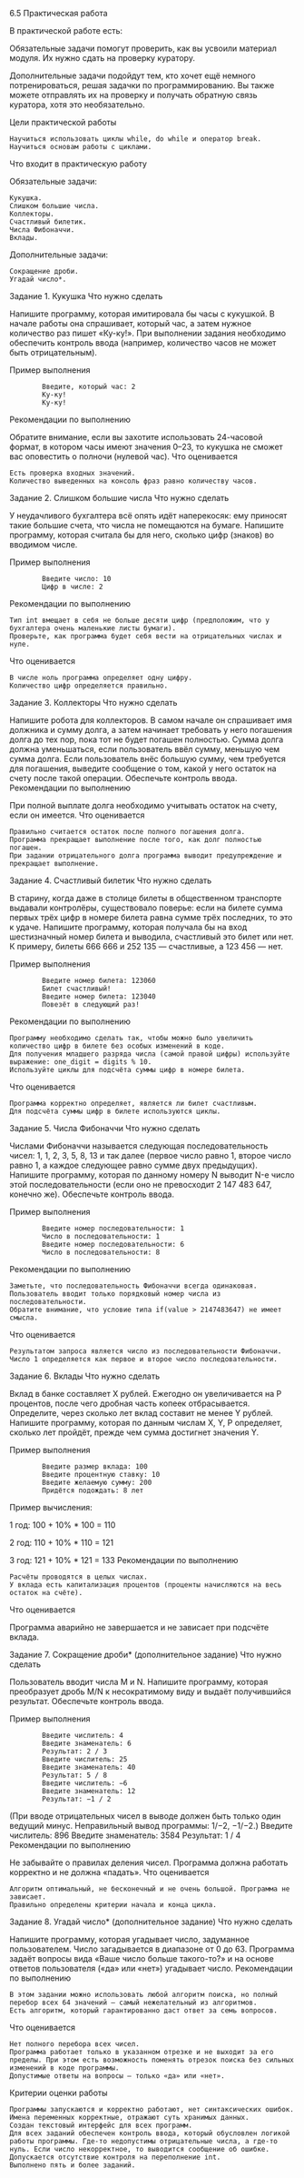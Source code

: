  6.5 Практическая работа

В практической работе есть:

Обязательные задачи помогут проверить, как вы усвоили материал модуля. Их нужно сдать на проверку куратору.

Дополнительные задачи подойдут тем, кто хочет ещё немного потренироваться, решая задачки по программированию. Вы также можете отправлять их на проверку и получать обратную связь куратора, хотя это необязательно.


Цели практической работы

    Научиться использовать циклы while, do while и оператор break.
    Научиться основам работы с циклами.


Что входит в практическую работу

Обязательные задачи:

    Кукушка.
    Слишком большие числа.
    Коллекторы.
    Счастливый билетик.
    Числа Фибоначчи.
    Вклады.

Дополнительные задачи:

    Сокращение дроби.
    Угадай число*.


Задание 1. Кукушка
Что нужно сделать

Напишите программу, которая имитировала бы часы с кукушкой. В начале работы она спрашивает, который час, а затем нужное количество раз пишет «Ку-ку!». При выполнении задания необходимо обеспечить контроль ввода (например, количество часов не может быть отрицательным).

Пример выполнения

            Введите, который час: 2 
            Ку-ку! 
            Ку-ку!
Рекомендации по выполнению

Обратите внимание, если вы захотите использовать 24-часовой формат, в котором часы имеют значения 0–23, то кукушка не сможет вас оповестить о полночи (нулевой час).
Что оценивается

    Есть проверка входных значений.
    Количество выведенных на консоль фраз равно количеству часов.


Задание 2. Слишком большие числа
Что нужно сделать

У неудачливого бухгалтера всё опять идёт наперекосяк: ему приносят такие большие счета, что числа не помещаются на бумаге. Напишите программу, которая считала бы для него, сколько цифр (знаков) во вводимом числе.

Пример выполнения

            Введите число: 10 
            Цифр в числе: 2
Рекомендации по выполнению

    Тип int вмещает в себя не больше десяти цифр (предположим, что у бухгалтера очень маленькие листы бумаги).
    Проверьте, как программа будет себя вести на отрицательных числах и нуле.

Что оценивается

    В числе ноль программа определяет одну цифру.
    Количество цифр определяется правильно.


Задание 3. Коллекторы
Что нужно сделать

Напишите робота для коллекторов. В самом начале он спрашивает имя должника и сумму долга, а затем начинает требовать у него погашения долга до тех пор, пока тот не будет погашен полностью. Сумма долга должна уменьшаться, если пользователь ввёл сумму, меньшую чем сумма долга. Если пользователь внёс большую сумму, чем требуется для погашения, выведите сообщение о том, какой у него остаток на счету после такой операции. Обеспечьте контроль ввода.
Рекомендации по выполнению

При полной выплате долга необходимо учитывать остаток на счету, если он имеется.
Что оценивается

    Правильно считается остаток после полного погашения долга.
    Программа прекращает выполнение после того, как долг полностью погашен.
    При задании отрицательного долга программа выводит предупреждение и прекращает выполнение.


Задание 4. Счастливый билетик
Что нужно сделать

В старину, когда даже в столице билеты в общественном транспорте выдавали контролёры, существовало поверье: если на билете сумма первых трёх цифр в номере билета равна сумме трёх последних, то это к удаче. Напишите программу, которая получала бы на вход шестизначный номер билета и выводила, счастливый это билет или нет. К примеру, билеты 666 666 и 252 135 — счастливые, а 123 456 — нет.

Пример выполнения

            Введите номер билета: 123060 
            Билет счастливый! 
            Введите номер билета: 123040 
            Повезёт в следующий раз!
Рекомендации по выполнению

    Программу необходимо сделать так, чтобы можно было увеличить количество цифр в билете без особых изменений в коде.
    Для получения младшего разряда числа (самой правой цифры) используйте выражение: one_digit = digits % 10.
    Используйте циклы для подсчёта суммы цифр в номере билета.

Что оценивается

    Программа корректно определяет, является ли билет счастливым.
    Для подсчёта суммы цифр в билете используются циклы.


Задание 5. Числа Фибоначчи
Что нужно сделать

Числами Фибоначчи называется следующая последовательность чисел: 1, 1, 2, 3, 5, 8, 13 и так далее (первое число равно 1, второе число равно 1, а каждое следующее равно сумме двух предыдущих). Напишите программу, которая по данному номеру N выводит N-е число этой последовательности (если оно не превосходит 2 147 483 647, конечно же). Обеспечьте контроль ввода.

Пример выполнения

            Введите номер последовательности: 1 
            Число в последовательности: 1 
            Введите номер последовательности: 6 
            Число в последовательности: 8
Рекомендации по выполнению

    Заметьте, что последовательность Фибоначчи всегда одинаковая. Пользователь вводит только порядковый номер числа из последовательности.
    Обратите внимание, что условие типа if(value > 2147483647) не имеет смысла.

Что оценивается

    Результатом запроса является число из последовательности Фибоначчи.
    Число 1 определяется как первое и второе число последовательности.


Задание 6. Вклады
Что нужно сделать

Вклад в банке составляет X рублей. Ежегодно он увеличивается на P процентов, после чего дробная часть копеек отбрасывается. Определите, через сколько лет вклад составит не менее Y рублей. Напишите программу, которая по данным числам X, Y, P определяет, сколько лет пройдёт, прежде чем сумма достигнет значения Y.

Пример выполнения

            Введите размер вклада: 100 
            Введите процентную ставку: 10 
            Введите желаемую сумму: 200 
            Придётся подождать: 8 лет

Пример вычисления:

1 год: 100 + 10% * 100 = 110

2 год: 110 + 10% * 110 = 121

3 год: 121 + 10% * 121 = 133 
Рекомендации по выполнению

    Расчёты проводятся в целых числах.
    У вклада есть капитализация процентов (проценты начисляются на весь остаток на счёте).

Что оценивается

Программа аварийно не завершается и не зависает при подсчёте вклада.


Задание 7. Сокращение дроби* (дополнительное задание)
Что нужно сделать

Пользователь вводит числа M и N. Напишите программу, которая преобразует дробь M/N к несократимому виду и выдаёт получившийся результат. Обеспечьте контроль ввода.

Пример выполнения

            Введите числитель: 4 
            Введите знаменатель: 6 
            Результат: 2 / 3 
            Введите числитель: 25 
            Введите знаменатель: 40
            Результат: 5 / 8 
            Введите числитель: −6 
            Введите знаменатель: 12 
            Результат: −1 / 2 
(При вводе отрицательных чисел в выводе должен быть только один ведущий минус. Неправильный вывод программы: 1/−2, −1/−2.) 
            Введите числитель: 896 
            Введите знаменатель: 3584 
            Результат: 1 / 4
Рекомендации по выполнению

Не забывайте о правилах деления чисел. Программа должна работать корректно и не должна «падать».
Что оценивается

    Алгоритм оптимальный, не бесконечный и не очень большой. Программа не зависает.
    Правильно определены критерии начала и конца цикла.


Задание 8. Угадай число* (дополнительное задание)
Что нужно сделать

Напишите программу, которая угадывает число, задуманное пользователем. Число загадывается в диапазоне от 0 до 63. Программа задаёт вопросы вида «Ваше число больше такого-то?» и на основе ответов пользователя («да» или «нет») угадывает число.
Рекомендации по выполнению

    В этом задании можно использовать любой алгоритм поиска, но полный перебор всех 64 значений — самый нежелательный из алгоритмов.
    Есть алгоритм, который гарантированно даст ответ за семь вопросов.

Что оценивается

    Нет полного перебора всех чисел.
    Программа работает только в указанном отрезке и не выходит за его пределы. При этом есть возможность поменять отрезок поиска без сильных изменений в коде программы.
    Допустимые ответы на вопросы — только «да» или «нет».


Критерии оценки работы

    Программы запускаются и корректно работают, нет синтаксических ошибок.
    Имена переменных корректные, отражают суть хранимых данных.
    Создан текстовый интерфейс для всех программ.
    Для всех заданий обеспечен контроль ввода, который обусловлен логикой работы программы. Где-то недопустимы отрицательные числа, а где-то нуль. Если число некорректное, то выводится сообщение об ошибке. Допускается отсутствие контроля на переполнение int.
    Выполнено пять и более заданий.
